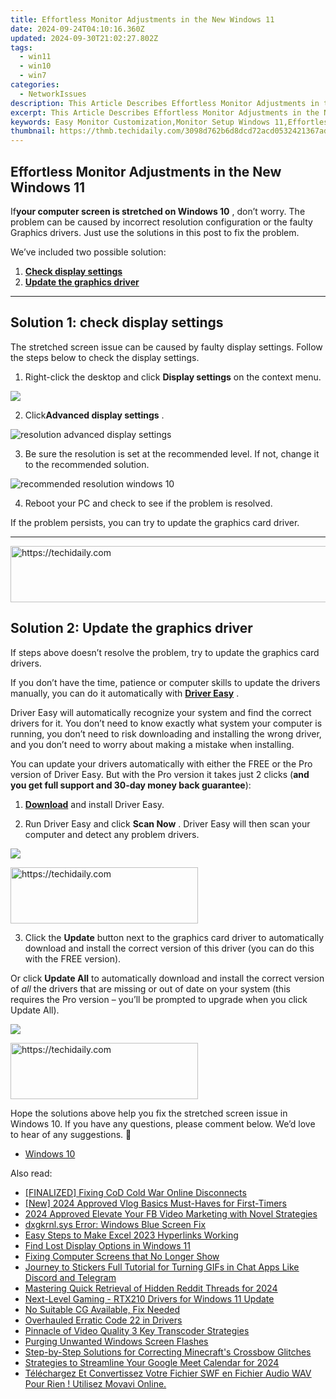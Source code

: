 ```yaml
---
title: Effortless Monitor Adjustments in the New Windows 11
date: 2024-09-24T04:10:16.360Z
updated: 2024-09-30T21:02:27.802Z
tags:
  - win11
  - win10
  - win7
categories:
  - NetworkIssues
description: This Article Describes Effortless Monitor Adjustments in the New Windows 11
excerpt: This Article Describes Effortless Monitor Adjustments in the New Windows 11
keywords: Easy Monitor Customization,Monitor Setup Windows 11,Effortless Display Adjustments Windows 11,Simplified Screen Configuration Windows 11,New Windows 11 Monitor Controls,Easy-to-Use Monitor Adjustments in Windows 11,Optimized Display Settings for Windows 11
thumbnail: https://thmb.techidaily.com/3098d762b6d8dcd72acd0532421367ade2e95fba7b5406862c612e4d87ad3713.png
---
```


## Effortless Monitor Adjustments in the New Windows 11

 If**your computer screen is stretched on Windows 10** , don’t worry. The problem can be caused by incorrect resolution configuration or the faulty Graphics drivers. Just use the solutions in this post to fix the problem.

We’ve included two possible solution:

1. [**Check display settings**](#solution1)
2. [**Update the graphics driver**](#solution3)

---

## **Solution 1: check display settings**

 The stretched screen issue can be caused by faulty display settings. Follow the steps below to check the display settings.

1) Right-click the desktop and click **Display settings**  on the context menu.

![](https://images.drivereasy.com/wp-content/uploads/2017/11/img_5a17c192b55b7.jpg)

 2) Click**Advanced display settings** .

![resolution advanced display settings](https://images.drivereasy.com/wp-content/uploads/2016/08/resolution-advanced-display-settings-600x564.jpg)

 3) Be sure the resolution is set at the recommended level. If not, change it to the recommended solution.

![recommended resolution windows 10](https://images.drivereasy.com/wp-content/uploads/2016/08/recommended-resolution-windows-10-1-600x561.jpg)

4) Reboot your PC and check to see if the problem is resolved.

If the problem persists, you can try to update the graphics card driver.

---

<!-- affiliate ads begin -->
<a href="https://aligracehair.sjv.io/c/5597632/1880960/19272" target="_top" id="1880960">
  <img src="//a.impactradius-go.com/display-ad/19272-1880960" border="0" alt="https://techidaily.com" width="728" height="90"/>
</a>
<img height="0" width="0" src="https://aligracehair.sjv.io/i/5597632/1880960/19272" style="position:absolute;visibility:hidden;" border="0" />
<!-- affiliate ads end -->

## **Solution 2: Update the graphics driver**

 If steps above doesn’t resolve the problem, try to update the graphics card drivers.

 If you don’t have the time, patience or computer skills to update the drivers manually, you can do it automatically with **[Driver Easy](https://tools.techidaily.com/drivereasy/download/)**  .

 Driver Easy will automatically recognize your system and find the correct drivers for it. You don’t need to know exactly what system your computer is running, you don’t need to risk downloading and installing the wrong driver, and you don’t need to worry about making a mistake when installing.

 You can update your drivers automatically with either the FREE or the Pro version of Driver Easy. But with the Pro version it takes just 2 clicks (**and you get full support and 30-day money back guarantee**):

 1) **[Download](https://tools.techidaily.com/drivereasy/download/)**   and install Driver Easy.

 2) Run Driver Easy and click **Scan Now** . Driver Easy will then scan your computer and detect any problem drivers.

![](https://images.drivereasy.com/wp-content/uploads/2019/08/image-498.png)

<!-- affiliate ads begin -->
<a href="https://aligracehair.sjv.io/c/5597632/1868586/19272" target="_top" id="1868586">
  <img src="//a.impactradius-go.com/display-ad/19272-1868586" border="0" alt="https://techidaily.com" width="300" height="90"/>
</a>
<img height="0" width="0" src="https://aligracehair.sjv.io/i/5597632/1868586/19272" style="position:absolute;visibility:hidden;" border="0" />
<!-- affiliate ads end -->

 3) Click the **Update** button next to the graphics card driver to automatically download and install the correct version of this driver (you can do this with the FREE version).

 Or click **Update All**  to automatically download and install the correct version of _all_   the drivers that are missing or out of date on your system (this requires the Pro version – you’ll be prompted to upgrade when you click Update All).

![](https://images.drivereasy.com/wp-content/uploads/2019/08/image-499.png)

<!-- affiliate ads begin -->
<a href="https://laganoo.pxf.io/c/5597632/1528685/16446" target="_top" id="1528685">
  <img src="//a.impactradius-go.com/display-ad/16446-1528685" border="0" alt="https://techidaily.com" width="300" height="90"/>
</a>
<img height="0" width="0" src="https://laganoo.pxf.io/i/5597632/1528685/16446" style="position:absolute;visibility:hidden;" border="0" />
<!-- affiliate ads end -->

 Hope the solutions above help you fix the stretched screen issue in Windows 10\. If you have any questions, please comment below. We’d love to hear of any suggestions. 🙂

* [Windows 10](https://tools.techidaily.com/drivereasy/download/)

<ins class="adsbygoogle"
     style="display:block"
     data-ad-format="autorelaxed"
     data-ad-client="ca-pub-7571918770474297"
     data-ad-slot="1223367746"></ins>

<ins class="adsbygoogle"
     style="display:block"
     data-ad-client="ca-pub-7571918770474297"
     data-ad-slot="8358498916"
     data-ad-format="auto"
     data-full-width-responsive="true"></ins>

<span class="atpl-alsoreadstyle">Also read:</span>
<div><ul>
<li><a href="https://network-issues.techidaily.com/finalized-fixing-cod-cold-war-online-disconnects/"><u>[FINALIZED] Fixing CoD Cold War Online Disconnects</u></a></li>
<li><a href="https://vp-tips.techidaily.com/new-2024-approved-vlog-basics-must-haves-for-first-timers/"><u>[New] 2024 Approved Vlog Basics Must-Haves for First-Timers</u></a></li>
<li><a href="https://facebook-video-recording.techidaily.com/2024-approved-elevate-your-fb-video-marketing-with-novel-strategies/"><u>2024 Approved Elevate Your FB Video Marketing with Novel Strategies</u></a></li>
<li><a href="https://network-issues.techidaily.com/dxgkrnlsys-error-windows-blue-screen-fix/"><u>dxgkrnl.sys Error: Windows Blue Screen Fix</u></a></li>
<li><a href="https://phone-solutions.techidaily.com/easy-steps-to-make-excel-2023-hyperlinks-working-by-stellar-guide/"><u>Easy Steps to Make Excel 2023 Hyperlinks Working</u></a></li>
<li><a href="https://network-issues.techidaily.com/find-lost-display-options-in-windows-11/"><u>Find Lost Display Options in Windows 11</u></a></li>
<li><a href="https://network-issues.techidaily.com/fixing-computer-screens-that-no-longer-show/"><u>Fixing Computer Screens that No Longer Show</u></a></li>
<li><a href="https://extra-tips.techidaily.com/journey-to-stickers-full-tutorial-for-turning-gifs-in-chat-apps-like-discord-and-telegram/"><u>Journey to Stickers Full Tutorial for Turning GIFs in Chat Apps Like Discord and Telegram</u></a></li>
<li><a href="https://extra-approaches.techidaily.com/mastering-quick-retrieval-of-hidden-reddit-threads-for-2024/"><u>Mastering Quick Retrieval of Hidden Reddit Threads for 2024</u></a></li>
<li><a href="https://network-issues.techidaily.com/next-level-gaming-rtx210-drivers-for-windows-11-update/"><u>Next-Level Gaming - RTX210 Drivers for Windows 11 Update</u></a></li>
<li><a href="https://network-issues.techidaily.com/no-suitable-cg-available-fix-needed/"><u>No Suitable CG Available, Fix Needed</u></a></li>
<li><a href="https://network-issues.techidaily.com/overhauled-erratic-code-22-in-drivers/"><u>Overhauled Erratic Code 22 in Drivers</u></a></li>
<li><a href="https://extra-hints.techidaily.com/pinnacle-of-video-quality-3-key-transcoder-strategies/"><u>Pinnacle of Video Quality 3 Key Transcoder Strategies</u></a></li>
<li><a href="https://network-issues.techidaily.com/purging-unwanted-windows-screen-flashes/"><u>Purging Unwanted Windows Screen Flashes</u></a></li>
<li><a href="https://ai-video-translation.techidaily.com/step-by-step-solutions-for-correcting-minecrafts-crossbow-glitches/"><u>Step-by-Step Solutions for Correcting Minecraft's Crossbow Glitches</u></a></li>
<li><a href="https://screen-sharing-recording.techidaily.com/strategies-to-streamline-your-google-meet-calendar-for-2024/"><u>Strategies to Streamline Your Google Meet Calendar for 2024</u></a></li>
<li><a href="https://discover-hacks.techidaily.com/telechargez-et-convertissez-votre-fichier-swf-en-fichier-audio-wav-pour-rien-utilisez-movavi-online/"><u>Téléchargez Et Convertissez Votre Fichier SWF en Fichier Audio WAV Pour Rien ! Utilisez Movavi Online.</u></a></li>
</ul></div>

